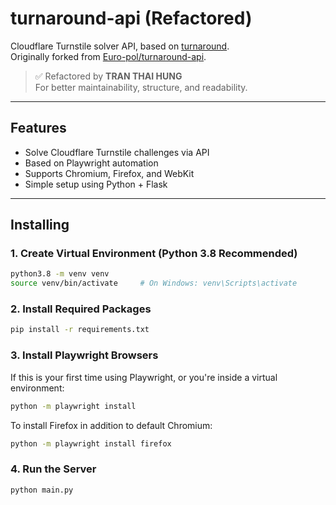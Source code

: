# turnaround-api (Refactored)

Cloudflare Turnstile solver API, based on [turnaround](https://github.com/Body-Alhoha/turnaround).  
Originally forked from [Euro-pol/turnaround-api](https://github.com/Euro-pol/turnaround-api).

> ✅ Refactored by **TRAN THAI HUNG**  
> For better maintainability, structure, and readability.

---

## Features

- Solve Cloudflare Turnstile challenges via API
- Based on Playwright automation
- Supports Chromium, Firefox, and WebKit
- Simple setup using Python + Flask

---

## Installing

### 1. Create Virtual Environment (Python 3.8 Recommended)

```bash
python3.8 -m venv venv
source venv/bin/activate     # On Windows: venv\Scripts\activate

```

### 2. Install Required Packages

```bash
pip install -r requirements.txt

```
### 3. Install Playwright Browsers

If this is your first time using Playwright, or you're inside a virtual environment:
```bash
python -m playwright install

```
To install Firefox in addition to default Chromium:
```bash
python -m playwright install firefox

```
### 4. Run the Server

```bash
python main.py


```